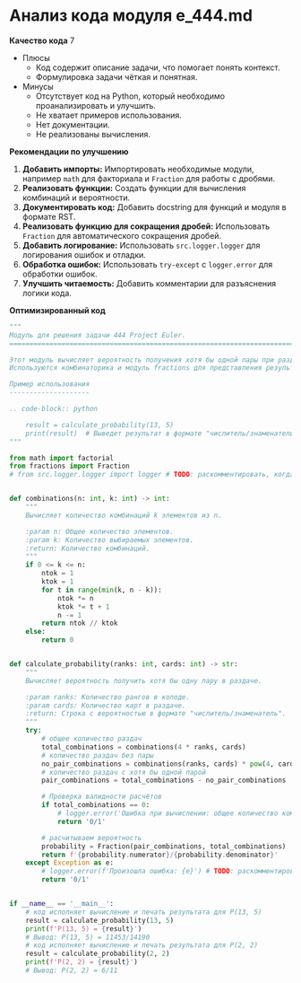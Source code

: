 # Анализ кода модуля e_444.md

**Качество кода**
7
- Плюсы
    - Код содержит описание задачи, что помогает понять контекст.
    -  Формулировка задачи чёткая и понятная.
- Минусы
    - Отсутствует код на Python, который необходимо проанализировать и улучшить.
    - Не хватает примеров использования.
    - Нет документации.
    - Не реализованы вычисления.

**Рекомендации по улучшению**

1.  **Добавить импорты:** Импортировать необходимые модули, например `math` для факториала и `Fraction` для работы с дробями.
2.  **Реализовать функции:** Создать функции для вычисления комбинаций и вероятности.
3.  **Документировать код:** Добавить docstring для функций и модуля в формате RST.
4.  **Реализовать функцию для сокращения дробей:** Использовать `Fraction` для автоматического сокращения дробей.
5.  **Добавить логирование:** Использовать `src.logger.logger` для логирования ошибок и отладки.
6.  **Обработка ошибок:** Использовать `try-except` с `logger.error` для обработки ошибок.
7.  **Улучшить читаемость:** Добавить комментарии для разъяснения логики кода.

**Оптимизированный код**
```python
"""
Модуль для решения задачи 444 Project Euler.
=========================================================================================

Этот модуль вычисляет вероятность получения хотя бы одной пары при раздаче карт из колоды.
Используются комбинаторика и модуль fractions для представления результатов.

Пример использования
--------------------

.. code-block:: python

    result = calculate_probability(13, 5)
    print(result)  # Выведет результат в формате "числитель/знаменатель"
"""

from math import factorial
from fractions import Fraction
# from src.logger.logger import logger # TODO: раскомментировать, когда будет доступен


def combinations(n: int, k: int) -> int:
    """
    Вычисляет количество комбинаций k элементов из n.

    :param n: Общее количество элементов.
    :param k: Количество выбираемых элементов.
    :return: Количество комбинаций.
    """
    if 0 <= k <= n:
        ntok = 1
        ktok = 1
        for t in range(min(k, n - k)):
            ntok *= n
            ktok *= t + 1
            n -= 1
        return ntok // ktok
    else:
        return 0


def calculate_probability(ranks: int, cards: int) -> str:
    """
    Вычисляет вероятность получить хотя бы одну пару в раздаче.

    :param ranks: Количество рангов в колоде.
    :param cards: Количество карт в раздаче.
    :return: Строка с вероятностью в формате "числитель/знаменатель".
    """
    try:
        # общее количество раздач
        total_combinations = combinations(4 * ranks, cards)
        # количество раздач без пары
        no_pair_combinations = combinations(ranks, cards) * pow(4, cards)
        # количество раздач с хотя бы одной парой
        pair_combinations = total_combinations - no_pair_combinations

        # Проверка валидности расчётов
        if total_combinations == 0:
            # logger.error('Ошибка при вычислении: общее количество комбинаций равно 0') # TODO: раскомментировать, когда будет доступен
            return '0/1'

        # расчитываем вероятность
        probability = Fraction(pair_combinations, total_combinations)
        return f'{probability.numerator}/{probability.denominator}'
    except Exception as e:
        # logger.error(f'Произошла ошибка: {e}') # TODO: раскомментировать, когда будет доступен
        return '0/1'


if __name__ == '__main__':
    # код исполняет вычисление и печать результата для P(13, 5)
    result = calculate_probability(13, 5)
    print(f'P(13, 5) = {result}')
    # Вывод: P(13, 5) = 11453/14190
    # код исполняет вычисление и печать результата для P(2, 2)
    result = calculate_probability(2, 2)
    print(f'P(2, 2) = {result}')
    # Вывод: P(2, 2) = 6/11
```